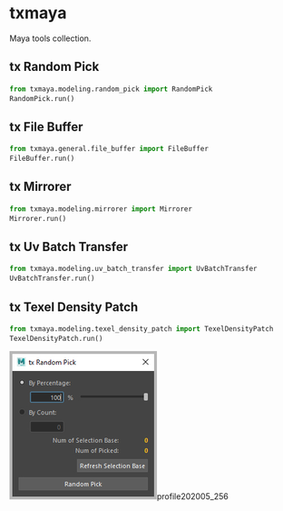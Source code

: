 # txmaya

Maya tools collection. 

## tx Random Pick
```python
from txmaya.modeling.random_pick import RandomPick
RandomPick.run()
```

## tx File Buffer
```python
from txmaya.general.file_buffer import FileBuffer
FileBuffer.run()
```

## tx Mirrorer
```python
from txmaya.modeling.mirrorer import Mirrorer
Mirrorer.run()
```


## tx Uv Batch Transfer
```python
from txmaya.modeling.uv_batch_transfer import UvBatchTransfer
UvBatchTransfer.run()
```

## tx Texel Density Patch

```python
from txmaya.modeling.texel_density_patch import TexelDensityPatch
TexelDensityPatch.run()
```

![img](./docs/images/RandomPick_v001.jpg "tawibox_profile")profile202005_256